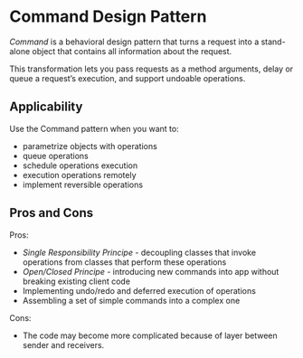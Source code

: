 # Command Design Pattern

*Command* is a behavioral design pattern that turns a request into a stand-alone object that contains all information about the request. 

This transformation lets you pass requests as a method arguments, delay or queue a request’s execution, and support undoable operations.

## Applicability

Use the Command pattern when you want to:
- parametrize objects with operations
- queue operations
- schedule operations execution
- execution operations remotely
- implement reversible operations

## Pros and Cons

Pros:

- *Single Responsibility Principe* - decoupling classes that invoke operations from classes that perform these operations
- *Open/Closed Principe* - introducing new commands into app without breaking existing client code
- Implementing undo/redo and deferred execution of operations
- Assembling a set of simple commands into a complex one

Cons:

- The code may become more complicated because of layer between sender and receivers.
